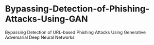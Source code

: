 # Bypassing-Detection-of-Phishing-Attacks-Using-GAN
Bypassing Detection of URL-based Phishing Attacks Using Generative Adversarial Deep Neural Networks
